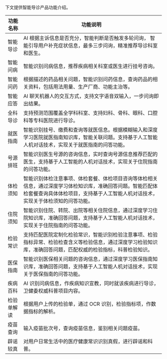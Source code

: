 下文提供智能导诊产品功能介绍。

<table >
<thead>
<tr>
<th  colspan="1">功能名称</th>
<th>功能说明</th>
</tr>
</thead>
<tbody>
<tr>
<tr>
<td style="
    width: 10%;
">智能导诊</td>
<td >AI 根据主诉信息是否充分，智能判断是否触发多轮问询，
智能引导用户补充症状信息，最多三步问询，精准推荐导诊科室和医生。
</td>
</tr>
<tr>
 <td>智能问病</td>
<td >智能识别问病信息，推荐疾病相关科室或医生进行挂号咨询。
</td>
</tr>
<tr>
 <td>智能问药</td>
<td >根据描述的药品相关问题，智能识别问药信息，查询药品的相关资料，包括用法用量、生产厂商、功能主治等。
</td>
</tr>
<tr>
<td>智能应答</td>
<td >AI 聊天机器人的交互方式，支持文字语音双输入，一步问询即出结果。
</td>
</tr>
<tr>
 <td>全科导诊</td>
<td >支持预测范围覆盖全学科科室、支持妇科、骨科、眼科、口腔科等专科医院进行导诊。
</td>
</tr>
<tr>
 <td>就医指南</td>
<td >智能识别挂号、缴费和查询等就医信息。根据模糊输入和深度学习医院就医指南知识库，智能关联问题。支持基于人工智能人机对话技术，实现关于就医指南的问答功能。
</td>
</tr>
<tr>
 <td>号源排班</td>
<td >智能识别医生号源的咨询信息，实时查询号源信息推荐匹配的医生，支持基于人工智能的人机对话技术，实现关于住院指南的问答功能。
</td>
</tr>
<tr>
 <td>体检须知</td>
<td >智能识别体检注意事项、体检套餐、体检项目咨询等体检相关信息，通过深度学习体检知识库，准确回答问题。智能匹配体检套餐查询具体体检项目，支持基于人工智能人机对话技术，实现关于体检须知的问答功能。
</td>
</tr>
<tr>
 <td>住院须知</td>
<td >智能识别住院、转院、出院等相关住院信息，通过深度学习住院知识库，准确回答问题，支持基于人工智能人机对话技术，实现关于住院指南的问答功能。
</td>
</tr>
<tr>
 <td>检验常识</td>
<td >支持匹配医院定制化检验常识，智能识别检验注意事项、检验指标异常、检验检查含义等检验信息，通过深度学习检验知识库，准确回答问题，匹配权威的检验指标，科普检验知识。
</td>
</tr>
<tr>
 <td>医保指南</td>
<td >智能识别医保相关问题的咨询信息，通过深度学习医保指南知识库，准确回答问题，支持基于人工智能人机对话技术，实现关于医保指南的问答功能。
</td>
</tr>
<tr>
 <td>疾病百科</td>
<td >AI 识别问病信息，作疾病知识宣教，同时就该疾病进行导诊，卫健委权威科普项目内容。
</td>
</tr>
<tr>
 <td>检验单解读</td>
<td >根据用户上传的检验单，通过 OCR 识别，检验指标项，作数据指标的解析。
</td>
</tr>
<tr>
 <td>疫苗查询</td>
<td >输入疫苗批次号，查询疫苗信息，鉴别相关问题疫苗。
</td>
</tr>
<tr>
 <td>辟谣较真</td>
<td >对用户日常生活中的医疗健康常识识别真假，进行辟谣和科普。
</td>
</tr>

</tr>
</tbody></table>



